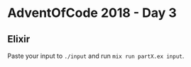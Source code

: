 # AdventOfCode 2018 - Day 3

## Elixir

Paste your input to `./input` and run `mix run partX.ex input`.

